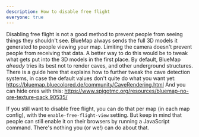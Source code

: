 ```yaml
---
description: How to disable free flight
everyone: true
---
```


Disabling free flight is not a good method to prevent people from seeing things they shouldn't see.
BlueMap always sends the full 3D models it generated to people viewing your map. Limiting the camera doesn't prevent people from receiving that data.
A better way to do this would be to tweak what gets put into the 3D models in the first place.
By default, BlueMap *already* tries its best not to render caves, and other underground structures.
There is a guide here that explains how to further tweak the cave detection systems, in case the default values don't quite do what you want yet:
<https://bluemap.bluecolored.de/community/CaveRendering.html>
And you can hide ores with this:
<https://www.spigotmc.org/resources/bluemap-no-ore-texture-pack.90535/>

If you still want to disable free flight, you can do that per map (in each map config), with the `enable-free-flight-view` setting. But keep in mind that people can still enable it on their browsers by running a JavaScript command. There's nothing you (or we!) can do about that.
